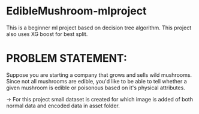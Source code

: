 # EdibleMushroom-mlproject
This is a beginner ml project based on decision tree algorithm. This project also uses XG boost for best split.
# PROBLEM STATEMENT:

Suppose you are starting a company that grows and sells wild mushrooms.
Since not all mushrooms are edible, you'd like to be able to tell whether a given mushroom is edible or poisonous based on it's physical attributes.

-> For this project small dataset is created for which image is added of both normal data and encoded data in asset folder.


